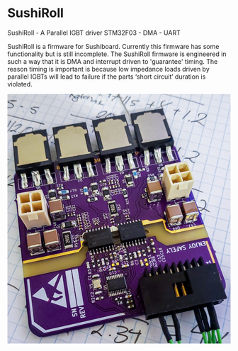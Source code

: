 # SushiRoll
 SushiRoll - A Parallel IGBT driver STM32F03 - DMA - UART

 SushiRoll is a firmware for Sushiboard. Currently this firmware has some functionality but is still incomplete. The SushiRoll firmware is engineered in such a way that it is DMA and interrupt driven to 'guarantee' timing. The reason timing is important is because low impedance loads driven by parallel IGBTs will lead to failure if the parts ‘short circuit’ duration is violated.

![SushiBoard V0.1](/Assets/SushiBoard.jpeg)
